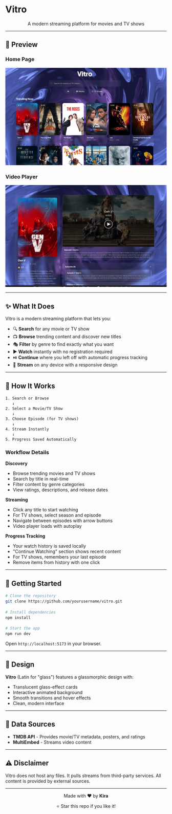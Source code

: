 # Vitro

<div align="center">
  <p>A modern streaming platform for movies and TV shows</p>
</div>

---

## 📸 Preview

### Home Page
![Home Page](assets/homepage.png)

### Video Player
![Video Player](assets/playpage.png)

---

## ✨ What It Does

Vitro is a modern streaming platform that lets you:

- 🔍 **Search** for any movie or TV show
- 📺 **Browse** trending content and discover new titles
- 🎭 **Filter** by genre to find exactly what you want
- ▶️ **Watch** instantly with no registration required
- ⏯️ **Continue** where you left off with automatic progress tracking
- 📱 **Stream** on any device with a responsive design

---

## 🔄 How It Works

```
1. Search or Browse
   ↓
2. Select a Movie/TV Show
   ↓
3. Choose Episode (for TV shows)
   ↓
4. Stream Instantly
   ↓
5. Progress Saved Automatically
```

### Workflow Details

**Discovery**
- Browse trending movies and TV shows
- Search by title in real-time
- Filter content by genre categories
- View ratings, descriptions, and release dates

**Streaming**
- Click any title to start watching
- For TV shows, select season and episode
- Navigate between episodes with arrow buttons
- Video player loads with autoplay

**Progress Tracking**
- Your watch history is saved locally
- "Continue Watching" section shows recent content
- For TV shows, remembers your last episode
- Remove items from history with one click

---

## 🚀 Getting Started

```bash
# Clone the repository
git clone https://github.com/yourusername/vitro.git

# Install dependencies
npm install

# Start the app
npm run dev
```

Open `http://localhost:5173` in your browser.

---

## 🎨 Design

**Vitro** (Latin for "glass") features a glassmorphic design with:
- Translucent glass-effect cards
- Interactive animated background
- Smooth transitions and hover effects
- Clean, modern interface

---

## 📡 Data Sources

- **TMDB API** - Provides movie/TV metadata, posters, and ratings
- **MultiEmbed** - Streams video content

---

## ⚠️ Disclaimer

Vitro does not host any files. It pulls streams from third-party services. All content is provided by external sources.

---

<div align="center">
  <p>Made with ❤️ by <strong>Kira</strong></p>
  <p>⭐ Star this repo if you like it!</p>
</div>
